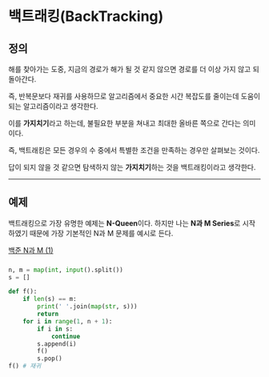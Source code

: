 # 백트래킹(BackTracking)

## 정의

해를 찾아가는 도중, 지금의 경로가 해가 될 것 같지 않으면 경로를 더 이상 가지 않고 되돌아간다.

즉, 반복문보다 재귀를 사용하므로 알고리즘에서 중요한 시간 복잡도를 줄이는데 도움이 되는 알고리즘이라고 생각한다.

이를 **가지치기**라고 하는데, 불필요한 부분을 쳐내고 최대한 올바른 쪽으로 간다는 의미이다.

즉, 백트래킹은 모든 경우의 수 중에서 특별한 조건을 만족하는 경우만 살펴보는 것이다.

답이 되지 않을 것 같으면 탐색하지 않는 **가지치기**하는 것을 백트래킹이라고 생각한다.

---

## 예제

백트래킹으로 가장 유명한 예제는 **N-Queen**이다.
하지만 나는 **N과 M Series**로 시작하였기 때문에 가장 기본적인 N과 M 문제를 예시로 든다.

[백준 N과 M (1)](https://www.acmicpc.net/problem/15649)

###

```Python
n, m = map(int, input().split())
s = []

def f():
    if len(s) == m:
        print(' '.join(map(str, s)))
        return
    for i in range(1, n + 1):
        if i in s:
            continue
        s.append(i)
        f()
        s.pop()
f() # 재귀
```
